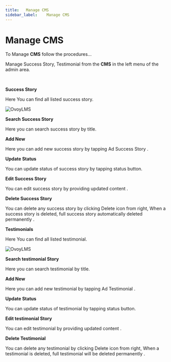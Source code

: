```yaml
---
title:   Manage CMS
sidebar_label:    Manage CMS
---
```



# Manage CMS

To Manage **CMS** follow the procedures…

 Manage Success Story, Testimonial from the **CMS** in the left menu of the admin area.

&nbsp;


**Success Story**

Here You can find all listed success story.


![OvoyLMS](/assets/ovoy/success_story.png)


**Search Success Story**

 Here you can search success story by title.



**Add New**

 Here you can add new success story by tapping Ad Success Story .


**Update Status**

 You can update status of success story by tapping status button.

**Edit Success Story**

 You can edit success story by providing updated content .

**Delete Success Story**

 You can delete any success story by clicking Delete icon from right, When a success story is deleted, full success story automatically deleted permanently .


 


**Testimonials**

 Here You can find all listed testimonial.

 ![OvoyLMS](/assets/ovoy/testimonial.png)

**Search testimonial Story**

 Here you can search testimonial by title.


**Add New**

 Here you can add new testimonial by tapping Ad Testimonial .


**Update Status**

 You can update status of testimonial by tapping status button.

**Edit testimonial Story**

 You can edit testimonial by providing updated content .

**Delete Testimonial**

 You can delete any testimonial by clicking Delete icon from right, When a testimonial is deleted, full testimonial will be deleted permanently .
